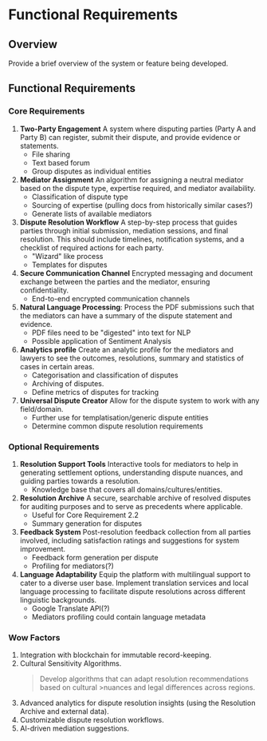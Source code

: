 # Functional Requirements

## Overview

Provide a brief overview of the system or feature being developed.

## Functional Requirements

### Core Requirements

1. **Two-Party Engagement**
   A system where disputing parties (Party A and Party B) can register, submit their dispute, and provide evidence or statements.
   - File sharing
   - Text based forum
   - Group disputes as individual entities
2. **Mediator Assignment**
   An algorithm for assigning a neutral mediator based on the dispute type, expertise required, and mediator availability.
   - Classification of dispute type
   - Sourcing of expertise (pulling docs from historically similar cases?)
   - Generate lists of available mediators
3. **Dispute Resolution Workflow**
   A step-by-step process that guides parties through initial submission, mediation sessions, and final resolution. This should include timelines, notification systems, and a checklist of required actions for each party.
   - "Wizard" like process
   - Templates for disputes
4. **Secure Communication Channel**
   Encrypted messaging and document exchange between the parties and the mediator, ensuring confidentiality.
   - End-to-end encrypted communication channels
5. **Natural Language Processing**:
   Process the PDF submissions such that the mediators can have a summary of the dispute statement and evidence.
   - PDF files need to be "digested" into text for NLP
   - Possible application of Sentiment Analysis
6. **Analytics profile**
   Create an analytic profile for the mediators and lawyers to see the outcomes, resolutions, summary and statistics of cases in certain areas.
   - Categorisation and classification of disputes
   - Archiving of disputes.
   - Define metrics of disputes for tracking
7. **Universal Dispute Creator**
   Allow for the dispute system to work with any field/domain.
   - Further use for templatisation/generic dispute entities
   - Determine common dispute resolution requirements

### Optional Requirements

1. **Resolution Support Tools**
   Interactive tools for mediators to help in generating settlement options, understanding dispute nuances, and guiding parties towards a resolution.
   - Knowledge base that covers all domains/cultures/entities.
2. **Resolution Archive**
   A secure, searchable archive of resolved disputes for auditing purposes and to serve as precedents where applicable.
   - Useful for Core Requirement 2.2
   - Summary generation for disputes
3. **Feedback System**
   Post-resolution feedback collection from all parties involved, including satisfaction ratings and suggestions for system improvement.
   - Feedback form generation per dispute
   - Profiling for  mediators(?) 
4. **Language Adaptability**
   Equip the platform with multilingual support to cater to a diverse user base. Implement translation services and local language processing to facilitate dispute resolutions across different linguistic backgrounds.
   - Google Translate API(?)
   - Mediators profiling could contain language metadata

### Wow Factors

1. Integration with blockchain for immutable record-keeping.
2. Cultural Sensitivity Algorithms.
    > Develop algorithms that can adapt resolution recommendations based on cultural >nuances and legal differences across regions.
3. Advanced analytics for dispute resolution insights (using the Resolution Archive and external data).
4. Customizable dispute resolution workflows.
5. AI-driven mediation suggestions.
